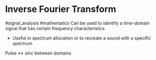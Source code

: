 # Inverse Fourier Transform
#signal_analysis #mathematics 
Can be used to identify a time-domain signal that has certain frequency characteristics
- Useful in spectrum allocation or to recreate a sound with a specific spectrum

Pulse <-> $sinc$ between domains